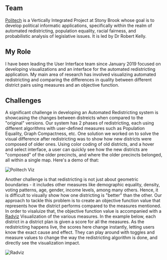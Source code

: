 
## Team

[Politech](https://www.stonybrook.edu/commcms/vertically-integrated-projects/teams/_team_page/team_page.php?team=PoliTech) is a Vertically Integrated Project at Stony Brook whose goal is to develop political informatic applications, specifically within the realm of automated redistricting, population equality, racial fairness, and probabilistic analysis of legislative issues. It is led by Dr Robert Kelly.

## My Role

I have been leading the User Interface team since January 2019 focused on developing visualizations and an interface for the automated redistricting application. My main area of research has involved visualizing automated redistricting and comparing the differences in quality between different district pairs using measures and an objective function.

## Challenges

A significant challenge in developing an Automated Redistricting system is showcasing the changes between distreicts when compared to the "original" versions. Our system has 2 phases of redistricting, each using different algorithms with user-defined measures such as Population Equality, Graph Compactness, etc. One solution we worked on to solve the visual difference after redistricting was to show how new districts were composed of older ones. Using color coding of old districts, and a hover and select interface, a user can quickly see how the new districts are "composed" of the older precincts, and where the older precincts belonged, all within a single map. Here's a demo of that:

![Politech Viz](/images/projects/politech-viz.gif)



Another challenge is that redistricting is not just about geometric boundaries - it includes other measures like demographic equality, density, voting patterns, age, gender, income levels, among many others. Hence, it is difficult to visually show how one districting is "better" than the other. Our approach to tackle this problem is to create an objective function value that represents how the district performs compared to the measures mentioned. In order to visaluize that, the objective function value is accompanied with a [Radviz](http://www.cs.uml.edu/~phoffman/dna1/) Visualization of the various measures. In the example below, each district in a district plan is given a score for all the measures. As the redistricting happens live, the scores here change instantly, letting users know the exact cause and effect. They can play around with toggles and measure values to change the way the redistricting algorithm is done, and directly see the visualization impact.


![Radviz](/images/projects/politech-radviz.png)
